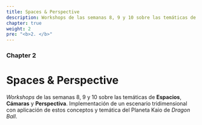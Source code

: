 ```yaml
---
title: Spaces & Perspective
description: Workshops de las semanas 8, 9 y 10 sobre las temáticas de Espacios, Cámaras y Perspectiva. Implementación de un escenario tridimensional con aplicación de estos conceptos y temática del Planeta Kaio de Dragon Ball.
chapter: true
weight: 2
pre: "<b>2. </b>"
---
```



### Chapter 2

# Spaces & Perspective

_Workshops_ de las semanas 8, 9 y 10 sobre las temáticas de **Espacios**, **Cámaras** y **Perspectiva**. Implementación de un escenario tridimensional con aplicación de estos conceptos y temática del Planeta Kaio de _Dragon Ball_.

<!-- ## Secciones

{{<children style="h2" description="true">}} -->